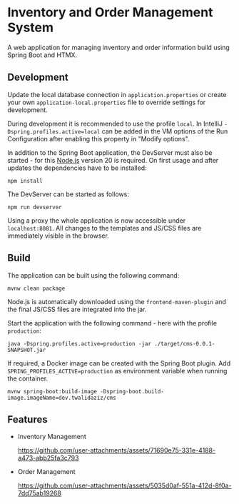 # Inventory and Order Management System

A web application for managing inventory and order information build using Spring Boot and HTMX.

## Development

Update the local database connection in `application.properties` or create your own `application-local.properties` file to override
settings for development.

During development it is recommended to use the profile `local`. In IntelliJ `-Dspring.profiles.active=local` can be
added in the VM options of the Run Configuration after enabling this property in "Modify options".

In addition to the Spring Boot application, the DevServer must also be started - for this
[Node.js](https://nodejs.org/) version 20 is required. On first usage and after updates the dependencies have to be installed:

```
npm install
```

The DevServer can be started as follows:

```
npm run devserver
```

Using a proxy the whole application is now accessible under `localhost:8081`. All changes to the templates and JS/CSS
files are immediately visible in the browser.

## Build

The application can be built using the following command:

```
mvnw clean package
```

Node.js is automatically downloaded using the `frontend-maven-plugin` and the final JS/CSS files are integrated into the jar.

Start the application with the following command - here with the profile `production`:

```
java -Dspring.profiles.active=production -jar ./target/cms-0.0.1-SNAPSHOT.jar
```

If required, a Docker image can be created with the Spring Boot plugin. Add `SPRING_PROFILES_ACTIVE=production` as
environment variable when running the container.

```
mvnw spring-boot:build-image -Dspring-boot.build-image.imageName=dev.twalidaziz/cms
```
## Features

* Inventory Management
  
  https://github.com/user-attachments/assets/71690e75-331e-4188-a473-abb25fa3c793
  
* Order Management

  https://github.com/user-attachments/assets/5035d0af-551a-412d-8f0a-7dd75ab19268

